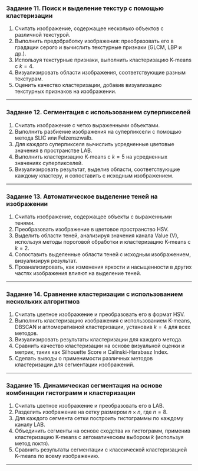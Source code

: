 

### **Задание 11. Поиск и выделение текстур с помощью кластеризации**
1. Считать изображение, содержащее несколько объектов с различной текстурой.
2. Выполнить предобработку изображения: преобразовать его в градации серого и вычислить текстурные признаки (GLCM, LBP и др.).
3. Используя текстурные признаки, выполнить кластеризацию K-means с $k=4$.
4. Визуализировать области изображения, соответствующие разным текстурам.
5. Оценить качество кластеризации, добавив визуализацию текстурных признаков на изображении.

---

### **Задание 12. Сегментация с использованием суперпикселей**
1. Считать изображение с четко выраженными объектами.
2. Выполнить разбиение изображения на суперпиксели с помощью метода SLIC или Felzenszwalb.
3. Для каждого суперпикселя вычислить усредненные цветовые значения в пространстве LAB.
4. Выполнить кластеризацию K-means с $k=5$ на усредненных значениях суперпикселей.
5. Визуализировать результат, выделив области, соответствующие каждому кластеру, и сопоставить с исходным изображением.

---

### **Задание 13. Автоматическое выделение теней на изображении**
1. Считать изображение, содержащее объекты с выраженными тенями.
2. Преобразовать изображение в цветовое пространство HSV.
3. Выделить области теней, анализируя значения канала Value (V), используя методы пороговой обработки и кластеризацию K-means с $k=2$.
4. Сопоставить выделенные области теней с исходным изображением, визуализируя результат.
5. Проанализировать, как изменения яркости и насыщенности в других частях изображения влияют на выделение теней.

---

### **Задание 14. Сравнение кластеризации с использованием нескольких алгоритмов**
1. Считать цветное изображение и преобразовать его в формат HSV.
2. Выполнить кластеризацию изображения с использованием K-means, DBSCAN и агломеративной кластеризации, установив $k=4$ для всех методов.
3. Визуализировать результаты кластеризации для каждого метода.
4. Сравнить качество кластеризации на основе визуальной оценки и метрик, таких как Silhouette Score и Calinski-Harabasz Index.
5. Сделать выводы о применимости различных методов кластеризации для сегментации изображений.

---

### **Задание 15. Динамическая сегментация на основе комбинации гистограмм и кластеризации**
1. Считать цветное изображение и преобразовать его в LAB.
2. Разделить изображение на сетку размером $n \times n$, где $n=8$.
3. Для каждого сегмента сетки построить гистограммы по каждому каналу LAB.
4. Объединить сегменты на основе сходства их гистограмм, применив кластеризацию K-means с автоматическим выбором $k$ (используя метод локтя).
5. Сравнить результаты сегментации с классической кластеризацией K-means по всему изображению.

---

